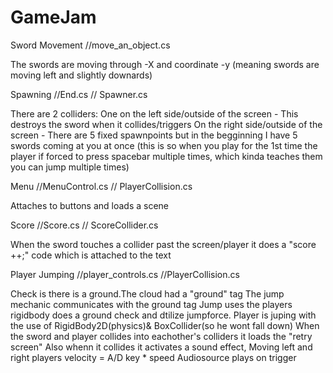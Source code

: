 # GameJam

Sword Movement //move_an_object.cs

The swords are moving through -X and  coordinate -y (meaning swords are moving left and slightly downards)


Spawning //End.cs // Spawner.cs

There are 2 colliders:
One on the left side/outside of the screen - This destroys the sword when it collides/triggers
On the right side/outside of the screen - There are 5 fixed spawnpoints but in the begginning I have 5 swords coming at you at once (this is so when you play for the 1st time the player if forced to press spacebar multiple times, which kinda teaches them you can jump multiple times)

Menu //MenuControl.cs // PlayerCollision.cs

Attaches to buttons and loads a scene

Score //Score.cs // ScoreCollider.cs

When the sword touches a collider past the screen/player it does a "score ++;" code which is attached to the text

Player Jumping //player_controls.cs //PlayerCollision.cs

Check is there is a ground.The cloud had a "ground" tag 
The jump mechanic communicates with the ground tag
Jump uses the players rigidbody does a ground check and dtilize jumpforce.
Player is juping with the use of RigidBody2D(physics)& BoxCollider(so he wont fall down)
When the sword and player collides into eachother's colliders it loads the "retry screen" Also whenn it collides it activates a sound effect,
Moving left and right
players velocity = A/D key * speed
Audiosource plays on trigger
